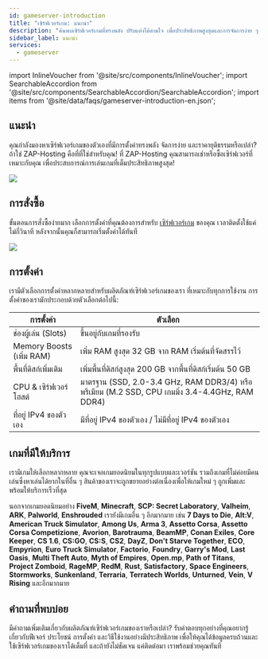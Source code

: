 ```yaml
---
id: gameserver-introduction
title: "เซิร์ฟเวอร์เกม: แนะนำ"
description: "ค้นพบเซิร์ฟเวอร์เกมที่ทรงพลัง ปรับแต่งได้ตามใจ เพื่อประสิทธิภาพสูงสุดและการจัดการง่าย ๆ กับ ZAP-Hosting → เรียนรู้เพิ่มเติมตอนนี้"
sidebar_label: แนะนำ
services:
  - gameserver
---
```


import InlineVoucher from '@site/src/components/InlineVoucher';
import SearchableAccordion from '@site/src/components/SearchableAccordion/SearchableAccordion';
import items from '@site/data/faqs/gameserver-introduction-en.json';

## แนะนำ

คุณกำลังมองหาเซิร์ฟเวอร์เกมของตัวเองที่มีการตั้งค่าทรงพลัง จัดการง่าย และราคายุติธรรมหรือเปล่า? ถ้าใช่ ZAP-Hosting คือที่ที่ใช่สำหรับคุณ! ที่ ZAP-Hosting คุณสามารถเช่าหรือซื้อเซิร์ฟเวอร์ที่เหมาะกับคุณ เพื่อประสบการณ์การเล่นเกมที่เต็มประสิทธิภาพสูงสุด!

![](https://screensaver01.zap-hosting.com/index.php/s/tnb5i2dSfTWTDxx/preview)

<InlineVoucher />

## การสั่งซื้อ

ขั้นตอนการสั่งซื้อง่ายมาก เลือกการตั้งค่าที่คุณต้องการสำหรับ [เซิร์ฟเวอร์เกม](https://zap-hosting.com/en/shop/product/cloud-gameserver/) ของคุณ เวลาติดตั้งใช้แค่ไม่กี่วินาที หลังจากนั้นคุณก็สามารถเริ่มตั้งค่าได้ทันที

![](https://screensaver01.zap-hosting.com/index.php/s/KCPy4c5xQ9wSAma/preview)

## การตั้งค่า

เรามีตัวเลือกการตั้งค่าหลากหลายสำหรับผลิตภัณฑ์เซิร์ฟเวอร์เกมของเรา ที่เหมาะกับทุกการใช้งาน การตั้งค่าของเรามักประกอบด้วยตัวเลือกต่อไปนี้:

| การตั้งค่า            | ตัวเลือก |
| --------------------------------- | ---- |
| ช่องผู้เล่น (Slots)                             | ขึ้นอยู่กับเกมที่รองรับ |
| Memory Boosts (เพิ่ม RAM) | เพิ่ม RAM สูงสุด 32 GB จาก RAM เริ่มต้นที่จัดสรรไว้ |
| พื้นที่ดิสก์เพิ่มเติม             | เพิ่มพื้นที่ดิสก์สูงสุด 200 GB จากพื้นที่ดิสก์เริ่มต้น 50 GB |
| CPU & เซิร์ฟเวอร์โฮสต์           | มาตรฐาน (SSD, 2.0-3.4 GHz, RAM DDR3/4) หรือ พรีเมียม (M.2 SSD, CPU เกมมิ่ง 3.4-4.4GHz, RAM DDR4) |
| ที่อยู่ IPv4 ของตัวเอง             | มีที่อยู่ IPv4 ของตัวเอง / ไม่มีที่อยู่ IPv4 ของตัวเอง |


## เกมที่มีให้บริการ

เรามีเกมให้เลือกหลากหลาย คุณจะเจอเกมยอดนิยมในทุกรูปแบบและเวอร์ชัน รวมถึงเกมที่ไม่ค่อยมีคนเล่นซึ่งหาเล่นได้ยากในที่อื่น ๆ สินค้าของเราจะถูกขยายอย่างต่อเนื่องเพื่อให้เกมใหม่ ๆ ถูกเพิ่มและพร้อมให้บริการเร็วที่สุด

นอกจากเกมยอดนิยมอย่าง **FiveM**, **Minecraft**, **SCP: Secret Laboratory**, **Valheim**, **ARK**,
**Palworld**, **Enshrouded** เรายังมีเกมอื่น ๆ อีกมากมาย เช่น **7 Days to Die**, **Alt:V**, **American Truck Simulator**, **Among Us**, **Arma 3**, **Assetto Corsa**, **Assetto Corsa Competizione**, **Avorion**, **Barotrauma**, **BeamMP**, **Conan Exiles**, **Core Keeper**, **CS 1.6**, **CS:GO**, **CS:S**, **CS2**, **DayZ**, **Don't Starve Together**, **ECO**, **Empyrion**, **Euro Truck Simulator**, **Factorio**, **Foundry**, **Garry's Mod**, **Last Oasis**, **Multi Theft Auto**, **Myth of Empires**, **Open.mp**, **Path of Titans**, **Project Zomboid**, **RageMP**, **RedM**, **Rust**, **Satisfactory**, **Space Engineers**, **Stormworks**, **Sunkenland**, **Terraria**, **Terratech Worlds**, **Unturned**, **Vein**, **V Rising** และอีกมากมาย

## คำถามที่พบบ่อย
มีคำถามเพิ่มเติมเกี่ยวกับผลิตภัณฑ์เซิร์ฟเวอร์เกมของเราหรือเปล่า? รับคำตอบทุกอย่างที่คุณอยากรู้เกี่ยวกับฟีเจอร์ ประโยชน์ การตั้งค่า และวิธีใช้งานอย่างมีประสิทธิภาพ เพื่อให้คุณได้ข้อมูลครบถ้วนและใช้เซิร์ฟเวอร์เกมของเราได้เต็มที่ และถ้ายังไม่ชัดเจน แค่ติดต่อมา เราพร้อมช่วยคุณทันที
<SearchableAccordion items={items} />


<InlineVoucher />
